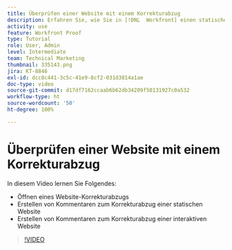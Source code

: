 ```yaml
---
title: Überprüfen einer Website mit einem Korrekturabzug
description: Erfahren Sie, wie Sie in [!DNL  Workfront] einen statischen oder interaktiven Website-Korrekturabzug öffnen und Kommentare abgeben.
activity: use
feature: Workfront Proof
type: Tutorial
role: User, Admin
level: Intermediate
team: Technical Marketing
thumbnail: 335143.png
jira: KT-8846
exl-id: dcc8c441-3c5c-41e9-8cf2-031d3814a1ae
doc-type: video
source-git-commit: d17df7162ccaab6b62db34209f50131927c0a532
workflow-type: ht
source-wordcount: '50'
ht-degree: 100%

---
```


# Überprüfen einer Website mit einem Korrekturabzug

In diesem Video lernen Sie Folgendes:

* Öffnen eines Website-Korrekturabzugs
* Erstellen von Kommentaren zum Korrekturabzug einer statischen Website
* Erstellen von Kommentaren zum Korrekturabzug einer interaktiven Website

>[!VIDEO](https://video.tv.adobe.com/v/335143/?quality=12&learn=on&enablevpops)

<!--
## Learn more
* Review an interactive proof
* Review a static proof
-->
